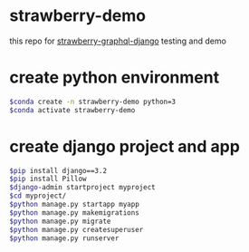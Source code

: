 # strawberry-demo

this repo for [strawberry-graphql-django](https://github.com/strawberry-graphql/strawberry-graphql-django) testing and demo


# create python environment

```sh
$conda create -n strawberry-demo python=3
$conda activate strawberry-demo
```

# create django project and app
```sh
$pip install django==3.2
$pip install Pillow
$django-admin startproject myproject
$cd myproject/
$python manage.py startapp myapp
$python manage.py makemigrations
$python manage.py migrate
$python manage.py createsuperuser
$python manage.py runserver
```